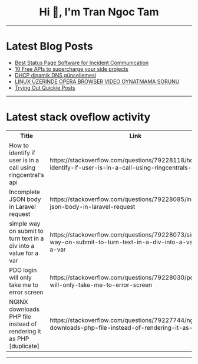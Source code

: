 <h1 align="center">Hi 👋, I'm Tran Ngoc Tam</h1>

---

# Latest Blog Posts 
<!-- BLOG-POST-LIST:START -->
- [Best Status Page Software for Incident Communication](https://dev.to/maxshash/best-status-page-software-for-incident-communication-2kg8)
- [10 Free APIs to supercharge your side projects](https://dev.to/nikdyankov/10-free-apis-to-supercharge-your-side-projects-2ja1)
- [DHCP dinamik DNS güncellemesi](https://dev.to/yuksektepe/dhcp-dinamik-dns-guncellemesi-4l8a)
- [LINUX ÜZERINDE OPERA BROWSER VIDEO OYNATMAMA SORUNU](https://dev.to/yuksektepe/linux-uzerinde-opera-browser-video-oynatmama-sorunu-383a)
- [Trying Out Quickie Posts](https://dev.to/downtherabbithole/trying-out-quickie-posts-1ace)
<!-- BLOG-POST-LIST:END -->

---

# Latest stack oveflow activity
<table>
  <tr><th>Title</th><th>Link</th></tr>
  <!-- STACKOVERFLOW:START --><tr><td>How to identify if user is in a call using ringcentral&#39;s api</td><td>https://stackoverflow.com/questions/79228118/how-to-identify-if-user-is-in-a-call-using-ringcentrals-api</td></tr><tr><td>Incomplete JSON body in Laravel request</td><td>https://stackoverflow.com/questions/79228085/incomplete-json-body-in-laravel-request</td></tr><tr><td>simple way on submit to turn text in a div into a value for a var</td><td>https://stackoverflow.com/questions/79228073/simple-way-on-submit-to-turn-text-in-a-div-into-a-value-for-a-var</td></tr><tr><td>PDO login will only take me to error screen</td><td>https://stackoverflow.com/questions/79228030/pdo-login-will-only-take-me-to-error-screen</td></tr><tr><td>NGINX downloads PHP file instead of rendering it as PHP [duplicate]</td><td>https://stackoverflow.com/questions/79227744/nginx-downloads-php-file-instead-of-rendering-it-as-php</td></tr><!-- STACKOVERFLOW:END -->
</table>

---


